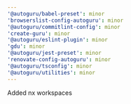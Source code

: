 ```yaml
---
'@autoguru/babel-preset': minor
'browserslist-config-autoguru': minor
'@autoguru/commitlint-config': minor
'create-guru': minor
'@autoguru/eslint-plugin': minor
'gdu': minor
'@autoguru/jest-preset': minor
'renovate-config-autoguru': minor
'@autoguru/tsconfig': minor
'@autoguru/utilities': minor
---
```


Added nx workspaces
